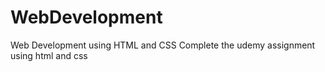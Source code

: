 # WebDevelopment
Web Development using HTML and CSS
Complete the udemy assignment using html and css

